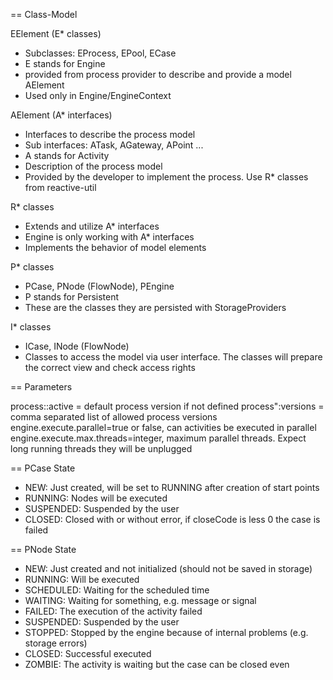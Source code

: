 
== Class-Model

EElement (E* classes)
- Subclasses: EProcess, EPool, ECase
- E stands for Engine
- provided from process provider to describe and provide a model AElement
- Used only in Engine/EngineContext

AElement (A* interfaces)
- Interfaces to describe the process model
- Sub interfaces: ATask, AGateway, APoint ...
- A stands for Activity
- Description of the process model
- Provided by the developer to implement the process. Use R* classes from reactive-util 

R* classes
- Extends and utilize A* interfaces
- Engine is only working with A* interfaces
- Implements the behavior of model elements

P* classes
- PCase, PNode (FlowNode), PEngine
- P stands for Persistent
- These are the classes they are persisted with StorageProviders

I* classes
- ICase, INode (FlowNode)
- Classes to access the model via user interface. The classes will prepare the correct view and
  check access rights


== Parameters

process:<name>:active = default process version if not defined
process"<name>:versions = comma separated list of allowed process versions
engine.execute.parallel=true or false, can activities be executed in parallel 
engine.execute.max.threads=integer, maximum parallel threads. Expect long running threads they will be unplugged

== PCase State
- NEW: Just created, will be set to RUNNING after creation of start points
- RUNNING: Nodes will be executed
- SUSPENDED: Suspended by the user
- CLOSED: Closed with or without error, if closeCode is less 0 the case is failed

== PNode State
- NEW: Just created and not initialized (should not be saved in storage)
- RUNNING: Will be executed
- SCHEDULED: Waiting for the scheduled time
- WAITING: Waiting for something, e.g. message or signal
- FAILED: The execution of the activity failed
- SUSPENDED: Suspended by the user
- STOPPED: Stopped by the engine because of internal problems (e.g. storage errors)
- CLOSED: Successful executed
- ZOMBIE: The activity is waiting but the case can be closed even



